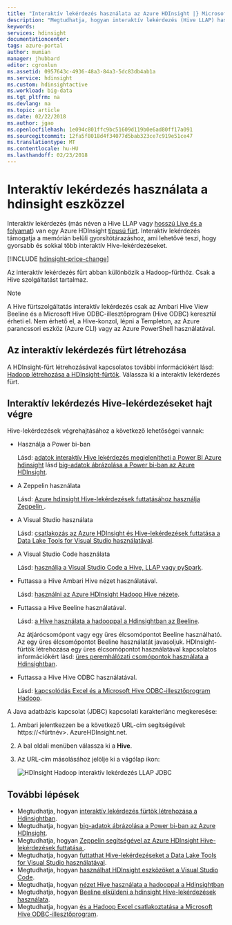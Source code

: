 ```yaml
---
title: "Interaktív lekérdezés használata az Azure HDInsight |} Microsoft Docs"
description: "Megtudhatja, hogyan interaktív lekérdezés (Hive LLAP) használata a hdinsight eszközzel."
keywords: 
services: hdinsight
documentationcenter: 
tags: azure-portal
author: mumian
manager: jhubbard
editor: cgronlun
ms.assetid: 0957643c-4936-48a3-84a3-5dc83db4ab1a
ms.service: hdinsight
ms.custom: hdinsightactive
ms.workload: big-data
ms.tgt_pltfrm: na
ms.devlang: na
ms.topic: article
ms.date: 02/22/2018
ms.author: jgao
ms.openlocfilehash: 1e094c801ffc9bc51609d119b0e6ad80ff17a091
ms.sourcegitcommit: 12fa5f8018d4f34077d5bab323ce7c919e51ce47
ms.translationtype: MT
ms.contentlocale: hu-HU
ms.lasthandoff: 02/23/2018
---
```

# <a name="use-interactive-query-with-hdinsight"></a>Interaktív lekérdezés használata a hdinsight eszközzel
Interaktív lekérdezés (más néven a Hive LLAP vagy [hosszú Live és a folyamat](https://cwiki.apache.org/confluence/display/Hive/LLAP)) van egy Azure HDInsight [típusú fürt](../hdinsight-hadoop-provision-linux-clusters.md#cluster-types). Interaktív lekérdezés támogatja a memórián belüli gyorsítótárazáshoz, ami lehetővé teszi, hogy gyorsabb és sokkal több interaktív Hive-lekérdezéseket.

[!INCLUDE [hdinsight-price-change](../../../includes/hdinsight-enhancements.md)] 

Az interaktív lekérdezés fürt abban különbözik a Hadoop-fürthöz. Csak a Hive szolgáltatást tartalmaz. 

> [!NOTE]
> A Hive fürtszolgáltatás interaktív lekérdezés csak az Ambari Hive View Beeline és a Microsoft Hive ODBC-illesztőprogram (Hive ODBC) keresztül érheti el. Nem érhető el, a Hive-konzol, lépni a Templeton, az Azure parancssori eszköz (Azure CLI) vagy az Azure PowerShell használatával. 
> 
> 

## <a name="create-an-interactive-query-cluster"></a>Az interaktív lekérdezés fürt létrehozása
A HDInsight-fürt létrehozásával kapcsolatos további információkért lásd: [Hadoop létrehozása a HDInsight-fürtök](../hdinsight-hadoop-provision-linux-clusters.md). Válassza ki a interaktív lekérdezés fürt.

## <a name="execute-hive-queries-from-interactive-query"></a>Interaktív lekérdezés Hive-lekérdezéseket hajt végre
Hive-lekérdezések végrehajtásához a következő lehetőségei vannak:

* Használja a Power bi-ban

    Lásd: [adatok interaktív Hive lekérdezés megjelenítheti a Power BI Azure hdinsight](./apache-hadoop-connect-hive-power-bi-directquery.md) lásd [big-adatok ábrázolása a Power bi-ban az Azure HDInsight](../hadoop/apache-hadoop-connect-hive-power-bi.md).
 
* A Zeppelin használata

    Lásd: [Azure hdinsight Hive-lekérdezések futtatásához használja Zeppelin ](../hdinsight-connect-hive-zeppelin.md).

* A Visual Studio használata

    Lásd: [csatlakozás az Azure HDInsight és Hive-lekérdezések futtatása a Data Lake Tools for Visual Studio használatával](../hadoop/apache-hadoop-visual-studio-tools-get-started.md#run-interactive-hive-queries).

* A Visual Studio Code használata

    Lásd: [használja a Visual Studio Code a Hive, LLAP vagy pySpark](../hdinsight-for-vscode.md).
* Futtassa a Hive Ambari Hive nézet használatával.
  
    Lásd: [használni az Azure HDInsight Hadoop Hive nézete](../hadoop/apache-hadoop-use-hive-ambari-view.md).
* Futtassa a Hive Beeline használatával.
  
    Lásd: [a Hive használata a hadooppal a Hdinsightban az Beeline](../hadoop/apache-hadoop-use-hive-beeline.md).
  
    Az átjárócsomópont vagy egy üres élcsomópontot Beeline használható. Az egy üres élcsomópontot Beeline használatát javasoljuk. HDInsight-fürtök létrehozása egy üres élcsomópontot használatával kapcsolatos információkért lásd: [üres peremhálózati csomópontok használata a Hdinsightban](../hdinsight-apps-use-edge-node.md).
* Futtassa a Hive Hive ODBC használatával.
  
    Lásd: [kapcsolódás Excel és a Microsoft Hive ODBC-illesztőprogram Hadoop](../hadoop/apache-hadoop-connect-excel-hive-odbc-driver.md).

A Java adatbázis kapcsolat (JDBC) kapcsolati karakterlánc megkeresése:

1. Ambari jelentkezzen be a következő URL-cím segítségével: https://\<fürtnév\>. AzureHDInsight.net.
2. A bal oldali menüben válassza ki a **Hive**.
3. Az URL-cím másolásához jelölje ki a vágólap ikon:
   
   ![HDInsight Hadoop interaktív lekérdezés LLAP JDBC](./media/apache-interactive-query-get-started/hdinsight-hadoop-use-interactive-hive-jdbc.png)

## <a name="next-steps"></a>További lépések

* Megtudhatja, hogyan [interaktív lekérdezés fürtök létrehozása a Hdinsightban](../hdinsight-hadoop-provision-linux-clusters.md).
* Megtudhatja, hogyan [big-adatok ábrázolása a Power bi-ban az Azure HDInsight](../hadoop/apache-hadoop-connect-hive-power-bi.md).
* Megtudhatja, hogyan [Zeppelin segítségével az Azure HDInsight Hive-lekérdezések futtatása ](../hdinsight-connect-hive-zeppelin.md).
* Megtudhatja, hogyan [futtathat Hive-lekérdezéseket a Data Lake Tools for Visual Studio használatával](../hadoop/apache-hadoop-visual-studio-tools-get-started.md#run-interactive-hive-queries).
* Megtudhatja, hogyan [használhat HDInsight eszközöket a Visual Studio Code](../hdinsight-for-vscode.md).
* Megtudhatja, hogyan [nézet Hive használata a hadooppal a Hdinsightban](../hadoop/apache-hadoop-use-hive-ambari-view.md)
* Megtudhatja, hogyan [Beeline elküldeni a hdinsight Hive-lekérdezések használata](../hadoop/apache-hadoop-use-hive-beeline.md).
* Megtudhatja, hogyan [és a Hadoop Excel csatlakoztatása a Microsoft Hive ODBC-illesztőprogram](../hadoop/apache-hadoop-connect-excel-hive-odbc-driver.md).

